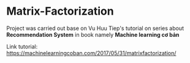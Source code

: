 # Matrix-Factorization
Project was carried out base on Vu Huu Tiep's tutorial on series about **Recommendation System** in book namely **Machine learning cơ bản**

Link tutorial: https://machinelearningcoban.com/2017/05/31/matrixfactorization/
